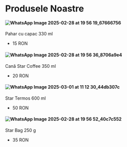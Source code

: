 # Produsele Noastre

#### ![WhatsApp Image 2025-02-28 at 19 56 19_67666756](https://github.com/user-attachments/assets/09efa2f9-e653-40bc-85a4-e49784681b39)
Pahar cu capac 330 ml
  - 15 RON

#### ![WhatsApp Image 2025-02-28 at 19 56 36_8706a9e4](https://github.com/user-attachments/assets/d0049dea-692c-45ce-b951-c677756a0e95)
Cană Star Coffee 350 ml
  - 20 RON

#### ![WhatsApp Image 2025-03-01 at 11 12 30_44db307c](https://github.com/user-attachments/assets/a9a26c27-c803-4196-84e0-db1a39527ae7)
Star Termos 600 ml
  - 50 RON

#### ![WhatsApp Image 2025-02-28 at 19 56 52_40c7c552](https://github.com/user-attachments/assets/a13f3fd0-043e-4d85-8dc2-6e11b5dc8caf)
Star Bag 250 g
  - 35 RON





